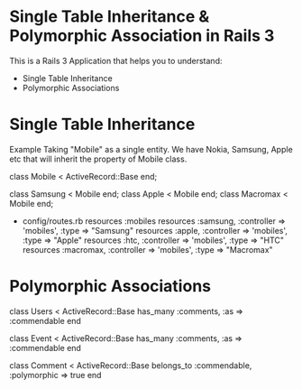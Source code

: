Single Table Inheritance & Polymorphic Association in Rails 3
=============================

This is a Rails 3 Application that helps you to understand:
* Single Table Inheritance
* Polymorphic Associations

Single Table Inheritance
=============================
Example
Taking "Mobile" as a single entity. We have Nokia, Samsung, Apple etc that will inherit the property of Mobile class.

class Mobile < ActiveRecord::Base end;

class Samsung < Mobile end;
class Apple < Mobile end;
class Macromax < Mobile end;

* config/routes.rb
resources :mobiles
resources :samsung, :controller => 'mobiles', :type => "Samsung"
resources :apple, :controller => 'mobiles', :type => "Apple"
resources :htc, :controller => 'mobiles', :type => "HTC"
resources :macromax, :controller => 'mobiles', :type => "Macromax"

Polymorphic Associations
=============================
class Users < ActiveRecord::Base
  has_many :comments, :as => :commendable
end

class Event < ActiveRecord::Base
  has_many :comments, :as => :commendable
end

class Comment < ActiveRecord::Base
  belongs_to :commendable, :polymorphic => true
end